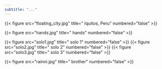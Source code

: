 ```yaml
---
subtitle: "..."
---
```


{{< figure src="floating_city.jpg" title=" Iquitos, Peru" numbered="false" >}}

{{< figure src="hands.jpg" title=" hands" numbered="false" >}}

{{< figure src="solo1.jpg" title=" solo 1" numbered="false" >}}
{{< figure src="solo2.jpg" title=" solo 2" numbered="false" >}}
{{< figure src="solo3.jpg" title=" solo 3" numbered="false" >}}

{{< figure src="rainni.jpg" title=" brother" numbered="false" >}}
